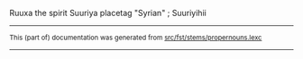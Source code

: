 

Ruuxa the spirit
Suuriya placetag "Syrian" ; Suuriyihii

* * *

<small>This (part of) documentation was generated from [src/fst/stems/propernouns.lexc](https://github.com/giellalt/lang-som/blob/main/src/fst/stems/propernouns.lexc)</small>

---


